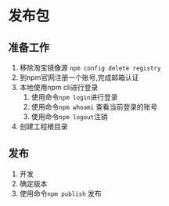 # 发布包

## 准备工作

1. 移除淘宝镜像源   `npm config delete registry`
2. 到npm官网注册一个账号,完成邮箱认证
3. 本地使用npm cli进行登录
   1. 使用命令`npm login`进行登录
   2. 使用命令`npm whoami` 查看当前登录的账号
   3. 使用命令`npm logout`注销
4. 创建工程根目录


## 发布

1. 开发
2. 确定版本
3. 使用命令`npm publish` 发布